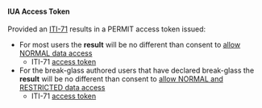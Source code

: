 #### IUA Access Token

Provided an [ITI-71](other.html#updates-to-iti-71) results in a PERMIT access token issued:
- For most users the **result** will be no different than consent to [allow NORMAL data access](Consent-ex-consent-advanced-normal.html)
  - ITI-71 [access token](Consent-ex-consent-advanced-normal.html#notes)
- For the break-glass authored users that have declared break-glass the **result** will be no different than consent to [allow NORMAL and RESTRICTED data access](Consent-ex-consent-advanced-normal-restricted.html)
  - ITI-71 [access token](Consent-ex-consent-advanced-normal-restricted.html#notes)
